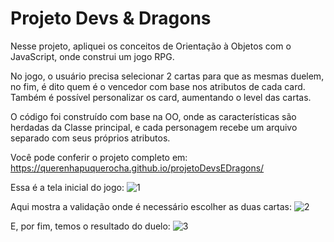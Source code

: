 # Projeto Devs & Dragons

Nesse projeto, apliquei os conceitos de Orientação à Objetos com o JavaScript, onde construi um jogo RPG. 

No jogo, o usuário precisa selecionar 2 cartas para que as mesmas duelem, no fim, é dito quem é o vencedor com base nos atributos de cada card. 
Também é possível personalizar os card, aumentando o level das cartas.

O código foi construído com base na OO, onde as características são herdadas da Classe principal, e cada personagem recebe um arquivo separado com seus próprios atributos. 

Você pode conferir o projeto completo em: https://querenhapuquerocha.github.io/projetoDevsEDragons/

Essa é a tela inicial do jogo: 
![1](https://user-images.githubusercontent.com/95857175/226760543-d443d462-0acc-440d-b1a8-c6ece673d7a2.png#vitrinedev)

Aqui mostra a validação onde é necessário escolher as duas cartas:
![2](https://user-images.githubusercontent.com/95857175/226760571-9cf4866b-44e4-4741-8ae1-a9924f2aecc7.png#vitrinedev)

E, por fim, temos o resultado do duelo:
![3](https://user-images.githubusercontent.com/95857175/226760583-5e8650fa-2dc5-42ad-88b0-58d643b925b3.png#vitrinedev)


